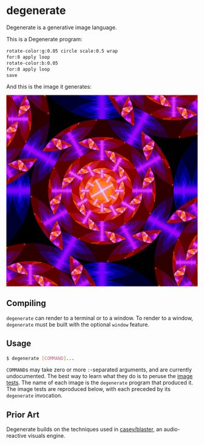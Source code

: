 # degenerate

Degenerate is a generative image language.

This is a Degenerate program:

```
rotate-color:g:0.05 circle scale:0.5 wrap
for:8 apply loop
rotate-color:b:0.05
for:8 apply loop
save
```

And this is the image it generates:

![gorgeous example image](example.jpg)

## Compiling

`degenerate` can render to a terminal or to a window. To render to a window,
`degenerate` must be built with the optional `window` feature.

## Usage

```bash
$ degenerate [COMMAND]...
```

`COMMAND`s may take zero or more `:`-separated arguments, and are currently
undocumented. The best way to learn what they do is to peruse the [image
tests](images). The name of each image is the `degenerate` program that
produced it. The image tests are reproduced below, with each preceded by its
`degenerate` invocation.

## Prior Art

Degenerate builds on the techniques used in
[casey/blaster](https://github.com/casey/blaster), an audio-reactive visuals
engine.
